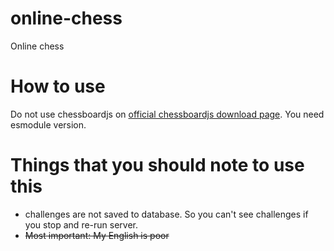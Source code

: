 # online-chess
Online chess

# How to use
Do not use chessboardjs on [official chessboardjs download page](https://chessboardjs.com/). You need esmodule version.

# Things that you should note to use this
* challenges are not saved to database. So you can't see challenges if you stop and re-run server. 
* ~~Most important: My English is poor~~